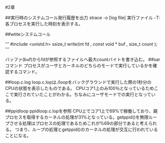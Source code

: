 #2章

##実行時のシステムコール発行履歴を出力
strace -o \[log file\] 実行ファイル
-T:各プロセスを実行した時刻を表示する。


##wtiteシステムコール

'''
#include <unistd.h>
ssize_t write(int fd , const void * buf , size_t count );
'''

バッファ(buf)からfdが参照するファイルへ最大countバイトを書き込む。
##sarコマンド
プロセスがユーザとカーネルのどちらのモードで実行しているかを確認するコマンド。

##loop.c.log
loop.c.lopは./loopをバックグラウンドで実行した際の1秒分のCPUの状態を表示したものである。
CPUコア1上のみ100％となっているためここで実行されていたことがわかる。ちなみにユーザモードでの実行となっている。

##ppidloop
ppidloop.c.lopを参照
CPU上でコア1上で69%で稼働しており、親プロセスを取得するカーネルの処理が31%となっている。getppid()を無限ループさせる処理はプロセスの処理であるためこれが%69の部分であると考えられる。
つまり、ループの処理とgetppid()のカーネルの処理が交互に行われていることになる。



